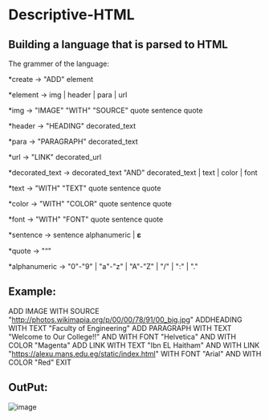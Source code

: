 # Descriptive-HTML

## Building a language that is parsed to HTML

The grammer of the language:

*create → "ADD" element

*element → img | header | para | url

*img → "IMAGE" "WITH" "SOURCE" quote sentence quote

*header → "HEADING" decorated_text

*para → "PARAGRAPH" decorated_text

*url → "LINK" decorated_url

*decorated_text → decorated_text "AND" decorated_text | text | color | font

*text → "WITH" "TEXT" quote sentence quote

*color → "WITH" "COLOR" quote sentence quote

*font → "WITH" "FONT" quote sentence quote

*sentence → sentence alphanumeric | 𝛆

*quote → "“"

*alphanumeric → "0"-"9" | "a"-"z" | "A"-"Z" | "/" | ":" | "."


## Example: 
ADD IMAGE WITH SOURCE "http://photos.wikimapia.org/p/00/00/78/91/00_big.jpg"
ADDHEADING WITH TEXT "Faculty of Engineering"
ADD PARAGRAPH WITH TEXT "Welcome to Our College!!" AND WITH FONT "Helvetica" AND WITH COLOR "Magenta"
ADD LINK WITH TEXT "Ibn EL Haitham" AND WITH LINK "https://alexu.mans.edu.eg/static/index.html" WITH FONT "Arial" AND WITH COLOR "Red"
EXIT

## OutPut:

![image](https://user-images.githubusercontent.com/77025553/161997543-334cfeb0-9c38-4175-bafd-cc100a9b846d.png)
